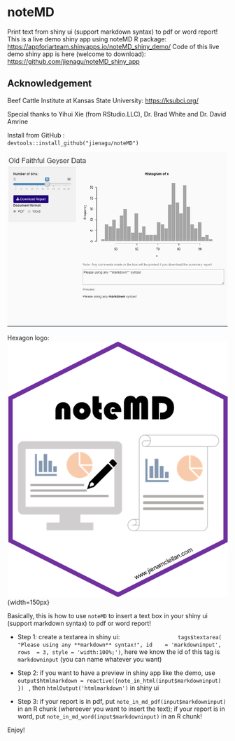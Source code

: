 # noteMD
Print text from shiny ui (support markdown syntax) to pdf or word report!
This is a live demo shiny app using noteMD R package: https://appforiarteam.shinyapps.io/noteMD_shiny_demo/ 
Code of this live demo shiny app is here (welcome to download): https://github.com/jienagu/noteMD_shiny_app 

## Acknowledgement
Beef Cattle Institute at Kansas State University: https://ksubci.org/ 

Special thanks to Yihui Xie (from RStudio.LLC), Dr. Brad White and Dr. David Amrine

Install from GitHub :  
`devtools::install_github("jienagu/noteMD")`

![](demo.gif)

Hexagon logo: 
![](noteMD_logo.png){width=150px}

Basically, this is how to use `noteMD` to insert a text box in your shiny ui (support markdown syntax) to pdf or word report!

* Step 1: create a textarea in shiny ui:
`                  tags$textarea(
                    "Please using any **markdown** syntax!",
                    id    = 'markdowninput',
                    rows  = 3,
                    style = 'width:100%;')`, here we know the id of this tag is `markdowninput` (you can name whatever you want)

* Step 2: if you want to have a preview in shiny app like the demo, use    `output$htmlmarkdown = reactive({note_in_html(input$markdowninput) }) ` , then `htmlOutput('htmlmarkdown')` in shiny ui

* Step 3: if your report is in pdf, put `note_in_md_pdf(input$markdowninput)` in an R chunk (whereever you want to insert the text); if your report is in word, put `note_in_md_word(input$markdowninput)` in an R chunk! 

Enjoy! 
        
